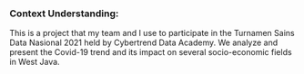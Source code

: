 ### Context Understanding:
This is a project that my team and I use to participate in the Turnamen Sains Data Nasional 2021 held by Cybertrend Data Academy. We analyze and present the Covid-19 trend and its impact on several socio-economic fields in West Java.
